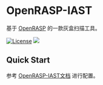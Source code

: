 # OpenRASP-IAST

基于 [OpenRASP](https://github.com/baidu/openrasp) 的一款灰盒扫描工具。

[![License](https://img.shields.io/badge/License-Apache%202.0-blue.svg)](https://opensource.org/licenses/Apache-2.0) [![](https://img.shields.io/badge/Made%20with-python-yellow.svg?style=flat&logo=python&logoColor=white)](https://www.python.org/)

## Quick Start

参考 [OpenRASP-IAST文档](https://rasp.baidu.com/doc/install/iast.html) 进行配置。

